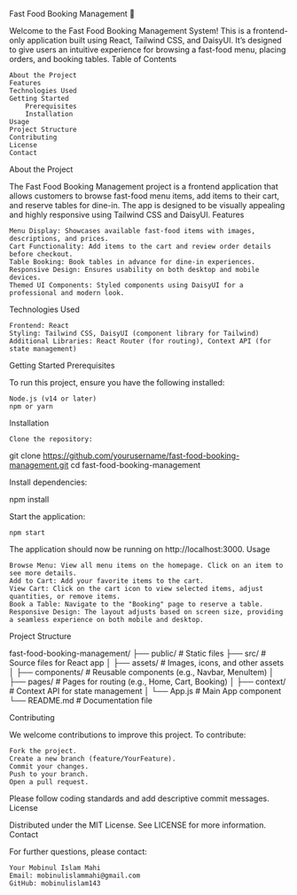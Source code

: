 Fast Food Booking Management 🍔

Welcome to the Fast Food Booking Management System! This is a frontend-only application built using React, Tailwind CSS, and DaisyUI. It’s designed to give users an intuitive experience for browsing a fast-food menu, placing orders, and booking tables.
Table of Contents

    About the Project
    Features
    Technologies Used
    Getting Started
        Prerequisites
        Installation
    Usage
    Project Structure
    Contributing
    License
    Contact

About the Project

The Fast Food Booking Management project is a frontend application that allows customers to browse fast-food menu items, add items to their cart, and reserve tables for dine-in. The app is designed to be visually appealing and highly responsive using Tailwind CSS and DaisyUI.
Features

    Menu Display: Showcases available fast-food items with images, descriptions, and prices.
    Cart Functionality: Add items to the cart and review order details before checkout.
    Table Booking: Book tables in advance for dine-in experiences.
    Responsive Design: Ensures usability on both desktop and mobile devices.
    Themed UI Components: Styled components using DaisyUI for a professional and modern look.

Technologies Used

    Frontend: React
    Styling: Tailwind CSS, DaisyUI (component library for Tailwind)
    Additional Libraries: React Router (for routing), Context API (for state management)

Getting Started
Prerequisites

To run this project, ensure you have the following installed:

    Node.js (v14 or later)
    npm or yarn

Installation

    Clone the repository:

git clone https://github.com/yourusername/fast-food-booking-management.git
cd fast-food-booking-management

Install dependencies:

npm install

Start the application:

    npm start

The application should now be running on http://localhost:3000.
Usage

    Browse Menu: View all menu items on the homepage. Click on an item to see more details.
    Add to Cart: Add your favorite items to the cart.
    View Cart: Click on the cart icon to view selected items, adjust quantities, or remove items.
    Book a Table: Navigate to the "Booking" page to reserve a table.
    Responsive Design: The layout adjusts based on screen size, providing a seamless experience on both mobile and desktop.

Project Structure

fast-food-booking-management/
├── public/                # Static files
├── src/                   # Source files for React app
│   ├── assets/            # Images, icons, and other assets
│   ├── components/        # Reusable components (e.g., Navbar, MenuItem)
│   ├── pages/             # Pages for routing (e.g., Home, Cart, Booking)
│   ├── context/           # Context API for state management
│   └── App.js             # Main App component
└── README.md              # Documentation file

Contributing

We welcome contributions to improve this project. To contribute:

    Fork the project.
    Create a new branch (feature/YourFeature).
    Commit your changes.
    Push to your branch.
    Open a pull request.

Please follow coding standards and add descriptive commit messages.
License

Distributed under the MIT License. See LICENSE for more information.
Contact

For further questions, please contact:

    Your Mobinul Islam Mahi
    Email: mobinulislammahi@gmail.com
    GitHub: mobinulislam143
